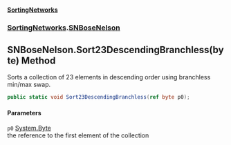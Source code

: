 #### [SortingNetworks](./index.md 'index')
### [SortingNetworks](./SortingNetworks.md 'SortingNetworks').[SNBoseNelson](./SortingNetworks-SNBoseNelson.md 'SortingNetworks.SNBoseNelson')
## SNBoseNelson.Sort23DescendingBranchless(byte) Method
Sorts a collection of 23 elements in descending order using branchless min/max swap.  
```csharp
public static void Sort23DescendingBranchless(ref byte p0);
```
#### Parameters
<a name='SortingNetworks-SNBoseNelson-Sort23DescendingBranchless(byte)-p0'></a>
`p0` [System.Byte](https://docs.microsoft.com/en-us/dotnet/api/System.Byte 'System.Byte')  
the reference to the first element of the collection  
  
